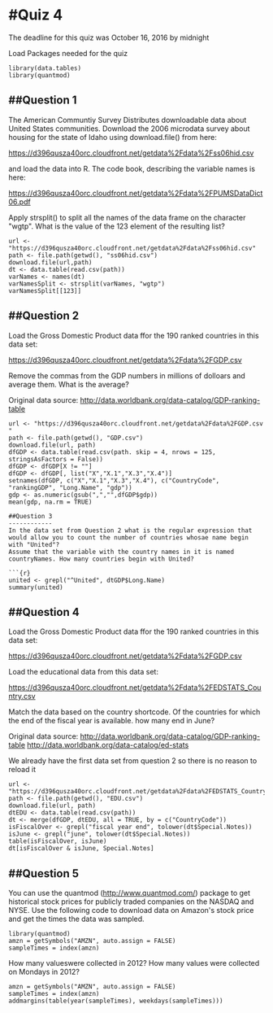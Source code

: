 #Quiz 4
=======
The deadline for this quiz was October 16, 2016 by midnight

Load Packages needed for the quiz
```{r}
library(data.tables)
library(quantmod)
```
##Question 1
------------
The American Communtiy Survey Distributes downloadable data about United States communities. Download the 2006 microdata survey about housing for the state of Idaho using download.file() from here: 

https://d396qusza40orc.cloudfront.net/getdata%2Fdata%2Fss06hid.csv

and load the data into R. The code book, describing the variable names is here:

https://d396qusza40orc.cloudfront.net/getdata%2Fdata%2FPUMSDataDict06.pdf

Apply strsplit() to split all the names of the data frame on the character "wgtp". What is the value of the 123 element of the resulting list?

```{r}
url <- "https://d396qusza40orc.cloudfront.net/getdata%2Fdata%2Fss06hid.csv"
path <- file.path(getwd(), "ss06hid.csv")
download.file(url,path)
dt <- data.table(read.csv(path))
varNames <- names(dt)
varNamesSplit <- strsplit(varNames, "wgtp")
varNamesSplit[[123]]
```

##Question 2
------------
Load the Gross Domestic Product data ffor the 190 ranked countries in this data set:

https://d396qusza40orc.cloudfront.net/getdata%2Fdata%2FGDP.csv 

Remove the commas from the GDP numbers in millions of dolloars and average them. What is the average?

Original data source: http://data.worldbank.org/data-catalog/GDP-ranking-table

```{r}
url <- "https://d396qusza40orc.cloudfront.net/getdata%2Fdata%2FGDP.csv "
path <- file.path(getwd(), "GDP.csv")
download.file(url, path)
dfGDP <- data.table(read.csv(path. skip = 4, nrows = 125, stringsAsFactors = False))
dfGDP <- dfGDP[X != ""]
dfGDP <- dfGDP[, list("X","X.1","X.3","X.4")]
setnames(dfGDP, c("X","X.1","X.3","X.4"), c("CountryCode", "rankingGDP", "Long.Name", "gdp"))
gdp <- as.numeric(gsub(",","",dfGDP$gdp))
mean(gdp, na.rm = TRUE)

##Question 3
------------
In the data set from Question 2 what is the regular expression that would allow you to count the number of countries whosae name begin with "United"?
Assume that the variable with the country names in it is named countryNames. How many countries begin with United?

```{r}
united <- grepl("^United", dtGDP$Long.Name)
summary(united)
```

##Question 4
------------
Load the Gross Domestic Product data ffor the 190 ranked countries in this data set:

https://d396qusza40orc.cloudfront.net/getdata%2Fdata%2FGDP.csv 

Load the educational data from this data set:

https://d396qusza40orc.cloudfront.net/getdata%2Fdata%2FEDSTATS_Country.csv 

Match the data based on the country shortcode. Of the countries for which the end of the fiscal year is available. how many end in June?

Original data source:
http://data.worldbank.org/data-catalog/GDP-ranking-table 
http://data.worldbank.org/data-catalog/ed-stats

We already have the first data set from question 2 so there is no reason to reload it

```{r}
url <- "https://d396qusza40orc.cloudfront.net/getdata%2Fdata%2FEDSTATS_Country.csv"
path <- file.path(getwd(), "EDU.csv")
download.file(url, path)
dtEDU <- data.table(read.csv(path))
dt <- merge(dfGDP, dtEDU, all = TRUE, by = c("CountryCode"))
isFiscalOver <- grepl("fiscal year end", tolower(dt$Special.Notes))
isJune <- grepl("june", tolower(dt$Special.Notes))
table(isFiscalOver, isJune)
dt[isFiscalOver & isJune, Special.Notes]
```
##Question 5
------------
You can use the quantmod (http://www.quantmod.com/) package to get historical stock prices for publicly traded companies on the NASDAQ and NYSE. 
Use the following code to download data on Amazon's stock price and get the times the data was sampled.

```{r}
library(quantmod)
amzn = getSymbols("AMZN", auto.assign = FALSE)
sampleTimes = index(amzn)
```

How many valueswere collected in 2012? How many values were collected on Mondays in 2012?

```{r}
amzn = getSymbols("AMZN", auto.assign = FALSE)
sampleTimes = index(amzn)
addmargins(table(year(sampleTimes), weekdays(sampleTimes)))
```